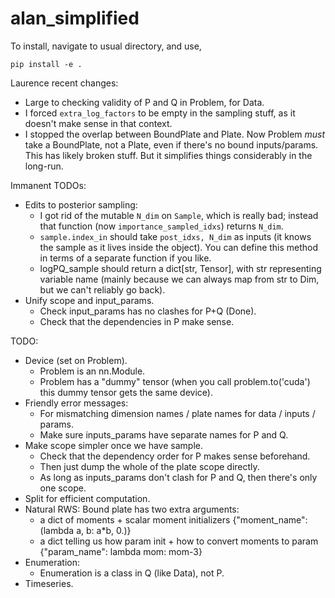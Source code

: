 # alan_simplified

To install, navigate to usual directory, and use,
```
pip install -e .
```

Laurence recent changes:
  * Large to checking validity of P and Q in Problem, for Data.
  * I forced `extra_log_factors` to be empty in the sampling stuff, as it doesn't make sense in that context.
  * I stopped the overlap between BoundPlate and Plate.  Now Problem _must_ take a BoundPlate, not a Plate, even if there's no bound inputs/params.  This has likely broken stuff.  But it simplifies things considerably in the long-run.

Immanent TODOs:
  * Edits to posterior sampling:
    - I got rid of the mutable `N_dim` on `Sample`, which is really bad; instead that function (now `importance_sampled_idxs`) returns `N_dim`.
    - `sample.index_in` should take `post_idxs, N_dim` as inputs (it knows the sample as it lives inside the object).  You can define this method in terms of a separate function if you like.
    - logPQ_sample should return a dict[str, Tensor], with str representing variable name (mainly because we can always map from str to Dim, but we can't reliably go back).
  * Unify scope and input_params.
    - Check input_params has no clashes for P+Q (Done).
    - Check that the dependencies in P make sense.

TODO:
  * Device (set on Problem).
    - Problem is an nn.Module.
    - Problem has a "dummy" tensor (when you call problem.to('cuda') this dummy tensor gets the same device).
  * Friendly error messages:
    - For mismatching dimension names / plate names for data / inputs / params.
    - Make sure inputs_params have separate names for P and Q.
  * Make scope simpler once we have sample.
    - Check that the dependency order for P makes sense beforehand.
    - Then just dump the whole of the plate scope directly.
    - As long as inputs_params don't clash for P and Q, then there's only one scope.
  * Split for efficient computation.
  * Natural RWS: Bound plate has two extra arguments:
    - a dict of moments + scalar moment initializers {"moment_name": (lambda a, b: a*b, 0.)}
    - a dict telling us how param init + how to convert moments to param {"param_name": lambda mom: mom-3}
  * Enumeration:
    - Enumeration is a class in Q (like Data), not P.
  * Timeseries.
